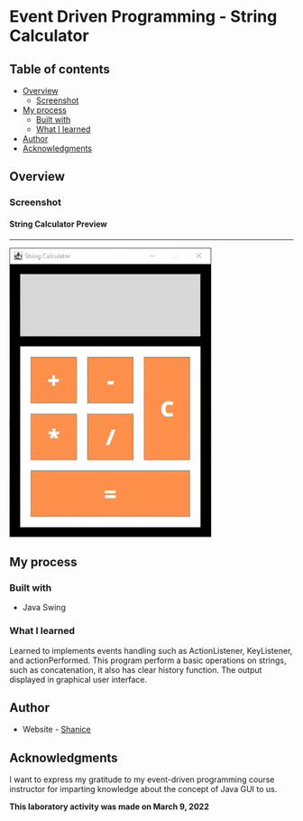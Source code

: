 # Event Driven Programming - String Calculator

## Table of contents

- [Overview](#overview)
  - [Screenshot](#screenshot)
- [My process](#my-process)
  - [Built with](#built-with)
  - [What I learned](#what-i-learned)
- [Author](#author)
- [Acknowledgments](#acknowledgments)

## Overview

### Screenshot

#### String Calculator Preview
---
![](string-calculator.gif)

## My process

### Built with

- Java Swing

### What I learned

Learned to implements events handling such as ActionListener, KeyListener, and actionPerformed. This program perform a basic operations on strings, such as concatenation, it also has clear history function. The output displayed in graphical user interface. 

## Author

- Website - [Shanice](https://github.com/sdacleofe/about-me)

## Acknowledgments

I want to express my gratitude to my event-driven programming course instructor for imparting knowledge about the concept of Java GUI to us.

**This laboratory activity was made on March 9, 2022**